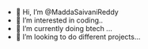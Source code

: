 - 👋 Hi, I’m @MaddaSaivaniReddy
- 👀 I’m interested in coding..
- 🌱 I’m currently doing btech ...
- 💞️ I’m looking to do different projects...


<!---
MaddaSaivaniReddy/MaddaSaivaniReddy is a ✨ special ✨ repository because its `README.md` (this file) appears on your GitHub profile.
You can click the Preview link to take a look at your changes.
--->
